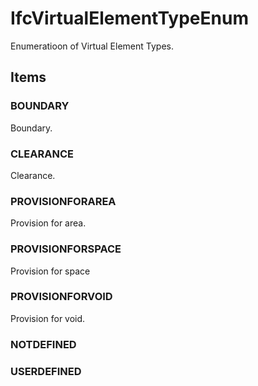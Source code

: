 # IfcVirtualElementTypeEnum

Enumeratioon of Virtual Element Types.

## Items

### BOUNDARY	
Boundary.

### CLEARANCE	
Clearance.

### PROVISIONFORAREA	
Provision for area.

### PROVISIONFORSPACE	
Provision for space

### PROVISIONFORVOID	
Provision for void.

### NOTDEFINED	

### USERDEFINED
